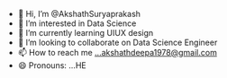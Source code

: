 - 👋 Hi, I’m @AkshathSuryaprakash
- 👀 I’m interested in Data Science
- 🌱 I’m currently learning UIUX design
- 💞️ I’m looking to collaborate on Data Science Engineer
- 📫 How to reach me ...akshathdeepa1978@gmail.com
- 😄 Pronouns: ...HE


<!---
AkshathSuryaprakash/AkshathSuryaprakash is a ✨ special ✨ repository because its `README.md` (this file) appears on your GitHub profile.
You can click the Preview link to take a look at your changes.
--->
